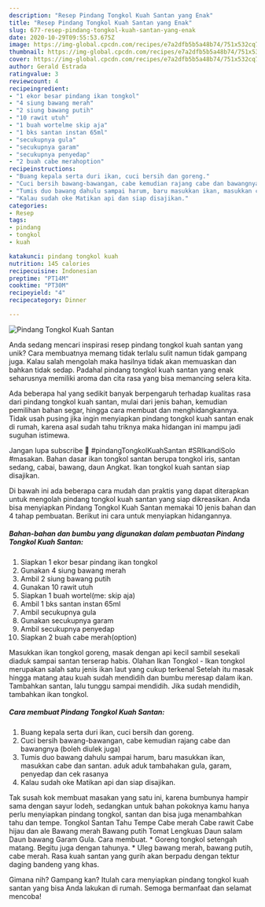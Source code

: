```yaml
---
description: "Resep Pindang Tongkol Kuah Santan yang Enak"
title: "Resep Pindang Tongkol Kuah Santan yang Enak"
slug: 677-resep-pindang-tongkol-kuah-santan-yang-enak
date: 2020-10-29T09:55:53.675Z
image: https://img-global.cpcdn.com/recipes/e7a2dfb5b5a48b74/751x532cq70/pindang-tongkol-kuah-santan-foto-resep-utama.jpg
thumbnail: https://img-global.cpcdn.com/recipes/e7a2dfb5b5a48b74/751x532cq70/pindang-tongkol-kuah-santan-foto-resep-utama.jpg
cover: https://img-global.cpcdn.com/recipes/e7a2dfb5b5a48b74/751x532cq70/pindang-tongkol-kuah-santan-foto-resep-utama.jpg
author: Gerald Estrada
ratingvalue: 3
reviewcount: 4
recipeingredient:
- "1 ekor besar pindang ikan tongkol"
- "4 siung bawang merah"
- "2 siung bawang putih"
- "10 rawit utuh"
- "1 buah wortelme skip aja"
- "1 bks santan instan 65ml"
- "secukupnya gula"
- "secukupnya garam"
- "secukupnya penyedap"
- "2 buah cabe merahoption"
recipeinstructions:
- "Buang kepala serta duri ikan, cuci bersih dan goreng."
- "Cuci bersih bawang-bawangan, cabe kemudian rajang cabe dan bawangnya (boleh diulek juga)"
- "Tumis duo bawang dahulu sampai harum, baru masukkan ikan, masukkan cabe dan santan. aduk aduk tambahakan gula, garam, penyedap dan cek rasanya"
- "Kalau sudah oke Matikan api dan siap disajikan."
categories:
- Resep
tags:
- pindang
- tongkol
- kuah

katakunci: pindang tongkol kuah 
nutrition: 145 calories
recipecuisine: Indonesian
preptime: "PT14M"
cooktime: "PT30M"
recipeyield: "4"
recipecategory: Dinner

---
```



![Pindang Tongkol Kuah Santan](https://img-global.cpcdn.com/recipes/e7a2dfb5b5a48b74/751x532cq70/pindang-tongkol-kuah-santan-foto-resep-utama.jpg)

Anda sedang mencari inspirasi resep pindang tongkol kuah santan yang unik? Cara membuatnya memang tidak terlalu sulit namun tidak gampang juga. Kalau salah mengolah maka hasilnya tidak akan memuaskan dan bahkan tidak sedap. Padahal pindang tongkol kuah santan yang enak seharusnya memiliki aroma dan cita rasa yang bisa memancing selera kita.

Ada beberapa hal yang sedikit banyak berpengaruh terhadap kualitas rasa dari pindang tongkol kuah santan, mulai dari jenis bahan, kemudian pemilihan bahan segar, hingga cara membuat dan menghidangkannya. Tidak usah pusing jika ingin menyiapkan pindang tongkol kuah santan enak di rumah, karena asal sudah tahu triknya maka hidangan ini mampu jadi suguhan istimewa.

Jangan lupa subscribe 🙏 #pindangTongkolKuahSantan #SRIkandiSolo #masakan. Bahan dasar ikan tongkol santan berupa tongkol iris, santan sedang, cabai, bawang, daun Angkat. Ikan tongkol kuah santan siap disajikan.


Di bawah ini ada beberapa cara mudah dan praktis yang dapat diterapkan untuk mengolah pindang tongkol kuah santan yang siap dikreasikan. Anda bisa menyiapkan Pindang Tongkol Kuah Santan memakai 10 jenis bahan dan 4 tahap pembuatan. Berikut ini cara untuk menyiapkan hidangannya.

<!--inarticleads1-->

##### Bahan-bahan dan bumbu yang digunakan dalam pembuatan Pindang Tongkol Kuah Santan:

1. Siapkan 1 ekor besar pindang ikan tongkol
1. Gunakan 4 siung bawang merah
1. Ambil 2 siung bawang putih
1. Gunakan 10 rawit utuh
1. Siapkan 1 buah wortel(me: skip aja)
1. Ambil 1 bks santan instan 65ml
1. Ambil secukupnya gula
1. Gunakan secukupnya garam
1. Ambil secukupnya penyedap
1. Siapkan 2 buah cabe merah(option)


Masukkan ikan tongkol goreng, masak dengan api kecil sambil sesekali diaduk sampai santan terserap habis. Olahan Ikan Tongkol - Ikan tongkol merupakan salah satu jenis ikan laut yang cukup terkenal Setelah itu masak hingga matang atau kuah sudah mendidih dan bumbu meresap dalam ikan. Tambahkan santan, lalu tunggu sampai mendidih. Jika sudah mendidih, tambahkan ikan tongkol. 

<!--inarticleads2-->

##### Cara membuat Pindang Tongkol Kuah Santan:

1. Buang kepala serta duri ikan, cuci bersih dan goreng.
1. Cuci bersih bawang-bawangan, cabe kemudian rajang cabe dan bawangnya (boleh diulek juga)
1. Tumis duo bawang dahulu sampai harum, baru masukkan ikan, masukkan cabe dan santan. aduk aduk tambahakan gula, garam, penyedap dan cek rasanya
1. Kalau sudah oke Matikan api dan siap disajikan.


Tak susah kok membuat masakan yang satu ini, karena bumbunya hampir sama dengan sayur lodeh, sedangkan untuk bahan pokoknya kamu hanya perlu menyiapkan pindang tongkol, santan dan bisa juga menambahkan tahu dan tempe. Tongkol Santan Tahu Tempe Cabe merah Cabe rawit Cabe hijau dan ale Bawang merah Bawang putih Tomat Lengkuas Daun salam Daun bawang Garam Gula. Cara membuat. * Goreng tongkol setengah matang. Begitu juga dengan tahunya. * Uleg bawang merah, bawang putih, cabe merah. Rasa kuah santan yang gurih akan berpadu dengan tektur daging bandeng yang khas. 

Gimana nih? Gampang kan? Itulah cara menyiapkan pindang tongkol kuah santan yang bisa Anda lakukan di rumah. Semoga bermanfaat dan selamat mencoba!
